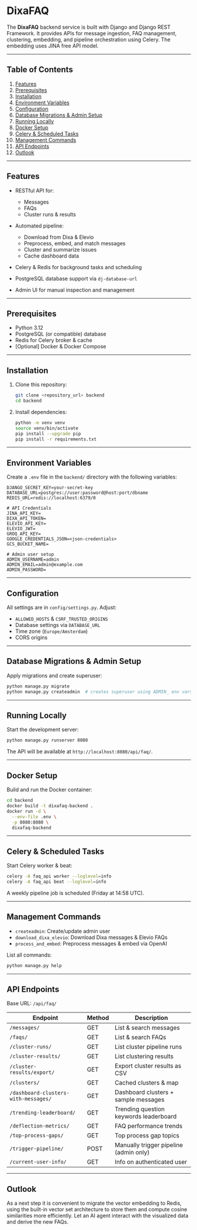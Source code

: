 # DixaFAQ

The **DixaFAQ** backend service is built with Django and Django REST Framework. It provides APIs for message ingestion, FAQ management, clustering, embedding, and pipeline orchestration using Celery. The embedding uses JINA free API model.  

---

## Table of Contents

1. [Features](#features)
2. [Prerequisites](#prerequisites)
3. [Installation](#installation)
4. [Environment Variables](#environment-variables)
5. [Configuration](#configuration)
6. [Database Migrations & Admin Setup](#database-migrations--admin-setup)
7. [Running Locally](#running-locally)
8. [Docker Setup](#docker-setup)
9. [Celery & Scheduled Tasks](#celery--scheduled-tasks)
10. [Management Commands](#management-commands)
11. [API Endpoints](#api-endpoints)
12. [Outlook](#outlook)

---

## Features

* RESTful API for:

  * Messages
  * FAQs
  * Cluster runs & results
* Automated pipeline:

  * Download from Dixa & Elevio
  * Preprocess, embed, and match messages
  * Cluster and summarize issues
  * Cache dashboard data
* Celery & Redis for background tasks and scheduling
* PostgreSQL database support via `dj-database-url`
* Admin UI for manual inspection and management

---

## Prerequisites

* Python 3.12
* PostgreSQL (or compatible) database
* Redis for Celery broker & cache
* \[Optional] Docker & Docker Compose

---

## Installation

1. Clone this repository:

   ```bash
   git clone <repository_url> backend
   cd backend
   ```

2. Install dependencies:

   ```bash
   python -m venv venv
   source venv/bin/activate
   pip install --upgrade pip
   pip install -r requirements.txt
   ```

---

## Environment Variables

Create a `.env` file in the `backend/` directory with the following variables:

```dotenv
DJANGO_SECRET_KEY=your-secret-key
DATABASE_URL=postgres://user:password@host:port/dbname
REDIS_URL=redis://localhost:6379/0

# API Credentials
JINA_API_KEY=
DIXA_API_TOKEN=
ELEVIO_API_KEY=
ELEVIO_JWT=
GROQ_API_KEY=
GOOGLE_CREDENTIALS_JSON=<json-credentials>
GCS_BUCKET_NAME=

# Admin user setup
ADMIN_USERNAME=admin
ADMIN_EMAIL=admin@example.com
ADMIN_PASSWORD=
```

---

## Configuration

All settings are in `config/settings.py`. Adjust:

* `ALLOWED_HOSTS` & `CSRF_TRUSTED_ORIGINS`
* Database settings via `DATABASE_URL`
* Time zone (`Europe/Amsterdam`)
* CORS origins

---

## Database Migrations & Admin Setup

Apply migrations and create superuser:

```bash
python manage.py migrate
python manage.py createadmin  # creates superuser using ADMIN_ env vars
```

---

## Running Locally

Start the development server:

```bash
python manage.py runserver 8080
```

The API will be available at `http://localhost:8080/api/faq/`.

---

## Docker Setup

Build and run the Docker container:

```bash
cd backend
docker build -t dixafaq-backend .
docker run -d \
  --env-file .env \
  -p 8080:8080 \
  dixafaq-backend
```

---

## Celery & Scheduled Tasks

Start Celery worker & beat:

```bash
celery -A faq_api worker --loglevel=info
celery -A faq_api beat --loglevel=info
```

A weekly pipeline job is scheduled (Friday at 14:58 UTC).

---

## Management Commands

* `createadmin`: Create/update admin user
* `download_dixa_elevio`: Download Dixa messages & Elevio FAQs
* `process_and_embed`: Preprocess messages & embed via OpenAI

List all commands:

```bash
python manage.py help
```

---

## API Endpoints

Base URL: `/api/faq/`

| Endpoint                             | Method | Description                            |
| ------------------------------------ | ------ | -------------------------------------- |
| `/messages/`                         | GET    | List & search messages                 |
| `/faqs/`                             | GET    | List & search FAQs                     |
| `/cluster-runs/`                     | GET    | List cluster pipeline runs             |
| `/cluster-results/`                  | GET    | List clustering results                |
| `/cluster-results/export/`           | GET    | Export cluster results as CSV          |
| `/clusters/`                         | GET    | Cached clusters & map                  |
| `/dashboard-clusters-with-messages/` | GET    | Dashboard clusters + sample messages   |
| `/trending-leaderboard/`             | GET    | Trending question keywords leaderboard |
| `/deflection-metrics/`               | GET    | FAQ performance trends                 |
| `/top-process-gaps/`                 | GET    | Top process gap topics                 |
| `/trigger-pipeline/`                 | POST   | Manually trigger pipeline (admin only) |
| `/current-user-info/`                | GET    | Info on authenticated user             |


---

## Outlook
As a next step it is convenient to migrate the vector embedding to Redis, using the built-in vector set architecture to store them and compute cosine similarities more efficiently. Let an AI agent interact with the visualized data and derive the new FAQs.    
